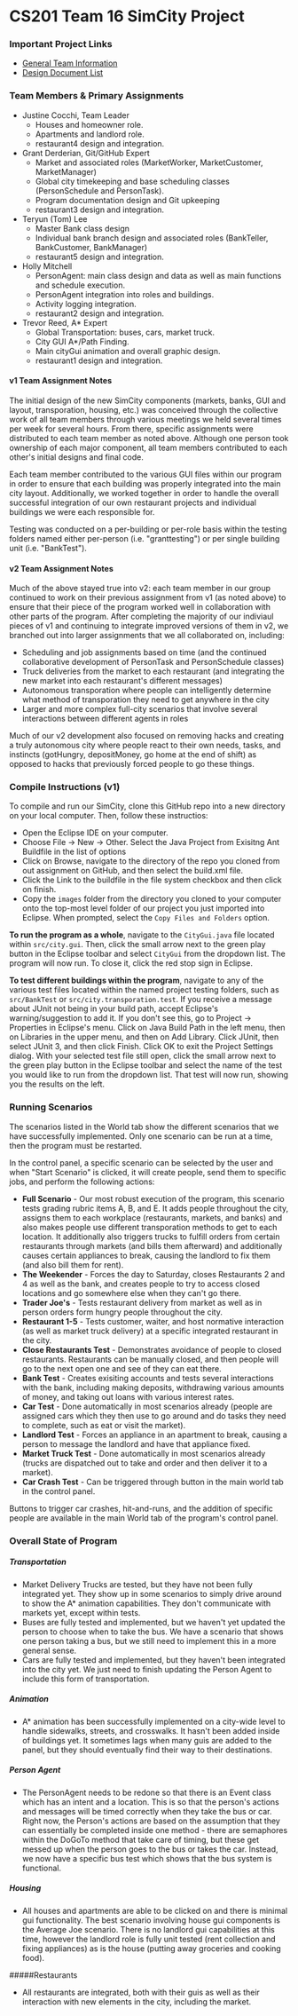 CS201 Team 16 SimCity Project
======

### Important Project Links
  + [General Team Information](https://github.com/usc-csci201-fall2013/team16/wiki)
  + [Design Document List](https://github.com/usc-csci201-fall2013/team16/wiki/Design-Documents)

### Team Members & Primary Assignments
  + Justine Cocchi, Team Leader
  	+ Houses and homeowner role.
  	+ Apartments and landlord role.
  	+ restaurant4 design and integration.
  + Grant Derderian, Git/GitHub Expert
  	+ Market and associated roles (MarketWorker, MarketCustomer, MarketManager)
  	+ Global city timekeeping and base scheduling classes (PersonSchedule and PersonTask).
  	+ Program documentation design and Git upkeeping
  	+ restaurant3 design and integration.
  + Teryun (Tom) Lee
  	+ Master Bank class design
  	+ Individual bank branch design and associated roles (BankTeller, BankCustomer, BankManager)
  	+ restaurant5 design and integration.
  + Holly Mitchell
  	+ PersonAgent: main class design and data as well as main functions and schedule execution.
  	+ PersonAgent integration into roles and buildings.
  	+ Activity logging integration.
  	+ restaurant2 design and integration.
  + Trevor Reed, A* Expert
  	+ Global Transportation: buses, cars, market truck.
  	+ City GUI A*/Path Finding.
  	+ Main cityGui animation and overall graphic design.
  	+ restaurant1 design and integration.

#### v1 Team Assignment Notes

The initial design of the new SimCity components (markets, banks, GUI and layout, transporation, housing, etc.) was conceived through the collective work of all team members through various meetings we held several times per week for several hours. From there, specific assignments were distributed to each team member as noted above. Although one person took ownership of each major component, all team members contributed to each other's initial designs and final code.

Each team member contributed to the various GUI files within our program in order to ensure that each building was properly integrated into the main city layout. Additionally, we worked together in order to handle the overall successful integration of our own restaurant projects and individual buildings we were each responsible for.

Testing was conducted on a per-building or per-role basis within the testing folders named either per-person (i.e. "granttesting") or per single building unit (i.e. "BankTest").

#### v2 Team Assignment Notes

Much of the above stayed true into v2: each team member in our group continued to work on their previous assignment from v1 (as noted above) to ensure that their piece of the program worked well in collaboration with other parts of the program. After completing the majority of our indiviaul pieces of v1 and continuing to integrate improved versions of them in v2, we branched out into larger assignments that we all collaborated on, including:

  + Scheduling and job assignments based on time (and the continued collaborative development of PersonTask and PersonSchedule classes)
  + Truck deliveries from the market to each restaurant (and integrating the new market into each restaurant's different messages)
  + Autonomous transporation where people can intelligently determine what method of transporation they need to get anywhere in the city
  + Larger and more complex full-city scenarios that involve several interactions between different agents in roles
  
Much of our v2 development also focused on removing hacks and creating a truly autonomous city where people react to their own needs, tasks, and instincts (gotHungry, depositMoney, go home at the end of shift) as opposed to hacks that previously forced people to go these things.

### Compile Instructions (v1)
To compile and run our SimCity, clone this GitHub repo into a new directory on your local computer. Then, follow these instructios:
+ Open the Eclipse IDE on your computer.
+ Choose File -> New -> Other. Select the Java Project from Exisitng Ant Buildfile in the list of options
+ Click on Browse, navigate to the directory of the repo you cloned from out assignment on GitHub, and then select the build.xml file.
+ Click the Link to the buildfile in the file system checkbox and then click on finish.
+ Copy the `images` folder from the directory you cloned to your computer onto the top-most level folder of our project you just imported into Eclipse. When prompted, select the `Copy Files and Folders` option.

__To run the program as a whole__, navigate to the `CityGui.java` file located within `src/city.gui`. Then, click the small arrow next to the green play button in the Eclipse toolbar and select `CityGui` from the dropdown list. The program will now run. To close it, click the red stop sign in Eclipse.

__To test different buildings within the program__, navigate to any of the various test files located within the named project testing folders, such as `src/BankTest` or `src/city.transporation.test`. If you receive a message about JUnit not being in your build path, accept Eclipse's warning/suggestion to add it. If you don't see this, go to Project -> Properties in Eclipse's menu. Click on Java Build Path in the left menu, then on Libraries in the upper menu, and then on Add Library. Click JUnit, then select JUnit 3, and then click Finish. Click OK to exit the Project Settings dialog. With your selected test file still open, click the small arrow next to the green play button in the Eclipse toolbar and select the name of the test you would like to run from the dropdown list. That test will now run, showing you the results on the left.

### Running Scenarios
The scenarios listed in the World tab show the different scenarios that we have successfully implemented. Only one scenario can be run at a time, then the program must be restarted.

In the control panel, a specific scenario can be selected by the user and when "Start Scenario" is clicked, it will create people, send them to specific jobs, and perform the following actions:

+ **Full Scenario** - Our most robust execution of the program, this scenario tests grading rubric items A, B, and E. It adds people throughout the city, assigns them to each workplace (restaurants, markets, and banks) and also makes people use different transporation methods to get to each location. It additionally also triggers trucks to fulfill orders from certain restaurants through markets (and bills them afterward) and additionally causes certain appliances to break, causing the landlord to fix them (and also bill them for rent).
+ **The Weekender** - Forces the day to Saturday, closes Restaurants 2 and 4 as well as the bank, and creates people to try to access closed locations and go somewhere else when they can't go there.
+ **Trader Joe's** - Tests restaurant delivery from market as well as in person orders form hungry people throughout the city.
+ **Restaurant 1-5** - Tests customer, waiter, and host normative interaction (as well as market truck delivery) at a specific integrated restaurant in the city.
+ **Close Restaurants Test** - Demonstrates avoidance of people to closed restaurants. Restaurants can be manually closed, and then people will go to the next open one and see of they can eat there.
+ **Bank Test** - Creates exisiting accounts and tests several interactions with the bank, including making deposits, withdrawing various amounts of money, and taking out loans with various interest rates.
+ **Car Test** - Done automatically in most scenarios already (people are assigned cars which they then use to go around and do tasks they need to complete, such as eat or visit the market).
+ **Landlord Test** - Forces an appliance in an apartment to break, causing a person to message the landlord and have that appliance fixed.
+ **Market Truck Test** - Done automatically in most scenarios already (trucks are dispatched out to take and order and then deliver it to a market).
+ **Car Crash Test** - Can be triggered through button in the main world tab in the control panel.

Buttons to trigger car crashes, hit-and-runs, and the addition of specific people are available in the main World tab of the program's control panel.

### Overall State of Program

##### Transportation
+ Market Delivery Trucks are tested, but they have not been fully integrated yet. They show up in some scenarios to simply drive around to show the A* animation capabilities. They don't communicate with markets yet, except within tests.
+ Buses are fully tested and implemented, but we haven't yet updated the person to choose when to take the bus. We have a scenario that shows one person taking a bus, but we still need to implement this in a more general sense.
+ Cars are fully tested and implemented, but they haven't been integrated into the city yet. We just need to finish updating the Person Agent to include this form of transportation.

##### Animation
+ A* animation has been successfully implemented on a city-wide level to handle sidewalks, streets, and crosswalks. It hasn't been added inside of buildings yet. It sometimes lags when many guis are added to the panel, but they should eventually find their way to their destinations.

##### Person Agent
+ The PersonAgent needs to be redone so that there is an Event class which has an intent and a location. This is so that the person's actions and messages will be timed correctly when they take the bus or car. Right now, the Person's actions are based on the assumption that they can essentially be completed inside one method - there are semaphores within the DoGoTo method that take care of timing, but these get messed up when the person goes to the bus or takes the car. Instead, we now have a specific bus test which shows that the bus system is functional.

##### Housing
+ All houses and apartments are able to be clicked on and there is minimal gui functionality. The best scenario involving house gui components is the Average Joe scenario. There is no landlord gui capabilities at this time, however the landlord role is fully unit tested (rent collection and fixing appliances) as is the house (putting away groceries and cooking food).

#####Restaurants
+ All restaurants are integrated, both with their guis as well as their interaction with new elements in the city, including the market.
